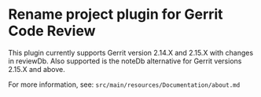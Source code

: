 # Rename project plugin for Gerrit Code Review

This plugin currently supports Gerrit version 2.14.X and 2.15.X with changes in reviewDb.
Also supported is the noteDb alternative for Gerrit versions 2.15.X and above.

For more information, see: `src/main/resources/Documentation/about.md`
